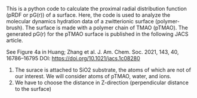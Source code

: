 This is a python code to calculate the proximal radial distribution function (pRDF or pG(r)) of a surface. 
Here, the code is used to analyze the molecular dynamics hydration data of a zwitterionic surface (polymer-brush). The surface
is made with a polymer chain of TMAO (pTMAO). The generated pG(r) for the pTMAO surface is published in the following JACS article.

See Figure 4a in Huang; Zhang et al. J. Am. Chem. Soc. 2021, 143, 40, 16786–16795
DOI: https://doi.org/10.1021/jacs.1c08280

1. The surace is attached to SiO2 substrate, the atoms of which are not of our interest. We will consider atoms of pTMAO, water, and ions.
2. We have to choose the distance in Z-direction (perpendicular distance to the surface)
